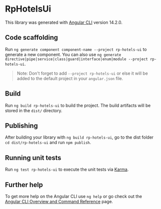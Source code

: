 # RpHotelsUi

This library was generated with [Angular CLI](https://github.com/angular/angular-cli) version 14.2.0.

## Code scaffolding

Run `ng generate component component-name --project rp-hotels-ui` to generate a new component. You can also use `ng generate directive|pipe|service|class|guard|interface|enum|module --project rp-hotels-ui`.
> Note: Don't forget to add `--project rp-hotels-ui` or else it will be added to the default project in your `angular.json` file. 

## Build

Run `ng build rp-hotels-ui` to build the project. The build artifacts will be stored in the `dist/` directory.

## Publishing

After building your library with `ng build rp-hotels-ui`, go to the dist folder `cd dist/rp-hotels-ui` and run `npm publish`.

## Running unit tests

Run `ng test rp-hotels-ui` to execute the unit tests via [Karma](https://karma-runner.github.io).

## Further help

To get more help on the Angular CLI use `ng help` or go check out the [Angular CLI Overview and Command Reference](https://angular.io/cli) page.
